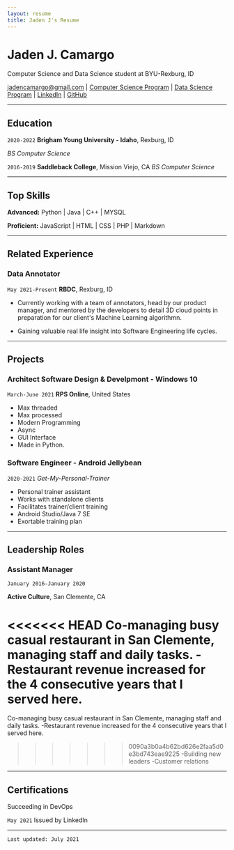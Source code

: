 ```yaml
---
layout: resume
title: Jaden J's Resume
---
```


# Jaden J. Camargo

Computer Science and Data Science student at BYU-Rexburg, ID

<!-- I want this headline to signal to employers hey I am your potential Analyst, Software Engineer, etcetera.-->

<div id="webaddress">
<a href="jadencamargo@gmail.com">jadencamargo@gmail.com</a>
| <a href="https://github.com/byui-cse">Computer Science Program</a>
| <a href="https://byuidatascience.github.io/development.html">Data Science Program</a>
| <a href="https://www.linkedin.com/in/jaden-camargo/">LinkedIn</a>
| <a href="https://github.com/DearAstoria">GitHub</a>
<!--| <a href="https://www.codewars.com/users/DearAstoria">Codewars</a>-->
</div>
<!-- https://www.monique.tech/the-art-of-markdown -->

---

## Education

`2020-2022` **Brigham Young University - Idaho**, Rexburg, ID
<!-- _BS Computer Science | Minor in Data Science_ -->
_BS Computer Science_
<!-- Thinking about listing courses here?-->

`2016-2019` **Saddleback College**, Mission Viejo, CA
_BS Computer Science_ 

---

## Top Skills

**Advanced:** Python | Java | C++ | MYSQL

**Proficient:** JavaScript | HTML | CSS | PHP | Markdown

---

## Related Experience

### Data Annotator

`May 2021-Present` **RBDC**, Rexburg, ID

- Currently working with a team of annotators, head by our product manager, and mentored by the developers to detail 3D cloud points in preparation for our client's Machine Learning algorithmn.

- Gaining valuable real life insight into Software Engineering life cycles.

---

## Projects

### Architect Software Design & Develpmont - Windows 10

`March-June 2021` **RPS Online**, United States

- Max threaded
- Max processed
- Modern Programming
- Async
- GUI Interface
- Made in Python.

### Software Engineer - Android Jellybean

`2020-2021` _Get-My-Personal-Trainer_

- Personal trainer assistant
- Works with standalone clients
- Facilitates trainer/client training
- Android Studio/Java 7 SE
- Exortable training plan

---

## Leadership Roles

### Assistant Manager

`January 2016-January 2020`

**Active Culture**, San Clemente, CA

<<<<<<< HEAD
Co-managing busy casual restaurant in San Clemente, managing staff and daily tasks.
-Restaurant revenue increased for the 4 consecutive years that I served here.
=======
Co-managing busy casual restaurant in San Clemente, managing staff and daily tasks. 
-Restaurant revenue increased for the 4 consecutive years that I served here. 
>>>>>>> 0090a3b0a4b62bd626e2faa5d0e3bd743eae9225
-Building new leaders
-Customer relations

---

## Certifications

Succeeding in DevOps

`May 2021` Issued by LinkedIn

---

<!-- ### Footer
Last updated: July 2021-->

`Last updated: July 2021`

<!--## Related Experience

## Service and Work History-->

<!------->
